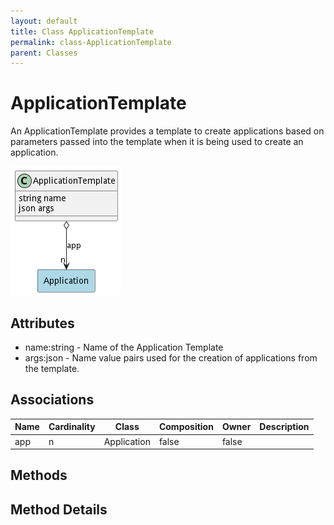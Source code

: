 ```yaml
---
layout: default
title: Class ApplicationTemplate
permalink: class-ApplicationTemplate
parent: Classes
---
```


# ApplicationTemplate

An ApplicationTemplate provides a template to create applications based on parameters passed into the template when it is being used to create an application.

![Logical Diagram](./logical.png)

## Attributes

* name:string - Name of the Application Template
* args:json - Name value pairs used for the creation of applications from the template.


## Associations

| Name | Cardinality | Class | Composition | Owner | Description |
| --- | --- | --- | --- | --- | --- |
| app | n | Application | false | false |  |







## Methods


<h2>Method Details</h2>
    

